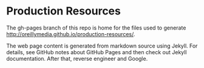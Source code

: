 # Production Resources

The gh-pages branch of this repo is home for the files used to generate http://oreillymedia.github.io/production-resources/.

The web page content is generated from markdown source using Jekyll. For details, see GitHub notes about GitHub Pages and then check out Jekyll documentation. After that, reverse engineer and Google.


